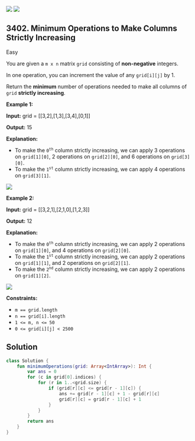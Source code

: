 [![](https://img.shields.io/github/stars/javadev/LeetCode-in-Kotlin?label=Stars&style=flat-square)](https://github.com/javadev/LeetCode-in-Kotlin)
[![](https://img.shields.io/github/forks/javadev/LeetCode-in-Kotlin?label=Fork%20me%20on%20GitHub%20&style=flat-square)](https://github.com/javadev/LeetCode-in-Kotlin/fork)

## 3402\. Minimum Operations to Make Columns Strictly Increasing

Easy

You are given a `m x n` matrix `grid` consisting of **non-negative** integers.

In one operation, you can increment the value of any `grid[i][j]` by 1.

Return the **minimum** number of operations needed to make all columns of `grid` **strictly increasing**.

**Example 1:**

**Input:** grid = \[\[3,2],[1,3],[3,4],[0,1]]

**Output:** 15

**Explanation:**

*   To make the <code>0<sup>th</sup></code> column strictly increasing, we can apply 3 operations on `grid[1][0]`, 2 operations on `grid[2][0]`, and 6 operations on `grid[3][0]`.
*   To make the <code>1<sup>st</sup></code> column strictly increasing, we can apply 4 operations on `grid[3][1]`.

![](https://assets.leetcode.com/uploads/2024/11/10/firstexample.png)

**Example 2:**

**Input:** grid = \[\[3,2,1],[2,1,0],[1,2,3]]

**Output:** 12

**Explanation:**

*   To make the <code>0<sup>th</sup></code> column strictly increasing, we can apply 2 operations on `grid[1][0]`, and 4 operations on `grid[2][0]`.
*   To make the <code>1<sup>st</sup></code> column strictly increasing, we can apply 2 operations on `grid[1][1]`, and 2 operations on `grid[2][1]`.
*   To make the <code>2<sup>nd</sup></code> column strictly increasing, we can apply 2 operations on `grid[1][2]`.

![](https://assets.leetcode.com/uploads/2024/11/10/secondexample.png)

**Constraints:**

*   `m == grid.length`
*   `n == grid[i].length`
*   `1 <= m, n <= 50`
*   `0 <= grid[i][j] < 2500`

## Solution

```kotlin
class Solution {
    fun minimumOperations(grid: Array<IntArray>): Int {
        var ans = 0
        for (c in grid[0].indices) {
            for (r in 1..<grid.size) {
                if (grid[r][c] <= grid[r - 1][c]) {
                    ans += grid[r - 1][c] + 1 - grid[r][c]
                    grid[r][c] = grid[r - 1][c] + 1
                }
            }
        }
        return ans
    }
}
```